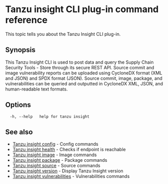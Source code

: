 # Tanzu insight CLI plug-in command reference

This topic tells you about the Tanzu Insight CLI plug-in.  

## <a id='synopsis'></a>Synopsis

This Tanzu Insight CLI is used to post data and query the Supply Chain Security Tools - Store
through its secure REST API. Source commit and image vulnerability reports can be uploaded using
CycloneDX format (XML and JSON) and SPDX format (JSON). Source commit, image, package, and
vulnerabilities can be queried and outputted in CycloneDX XML, JSON, and
human-readable text formats.

## <a id='options'></a>Options

```console
  -h, --help   help for tanzu insight
```

## <a id='see-also'></a>See also

* [Tanzu insight config](insight-config.md)	 - Config commands
* [Tanzu insight health](insight-health.md)	 - Checks if endpoint is reachable
* [Tanzu insight image](insight-image.md)	 - Image commands
* [Tanzu insight package](insight-package.md)	 - Package commands
* [Tanzu insight source](insight-source.md)	 - Source commands
* [Tanzu insight version](insight-version.md)	 - Display Tanzu Insight version
* [Tanzu insight vulnerabilities](insight-vulnerabilities.md)	 - Vulnerabilities commands
